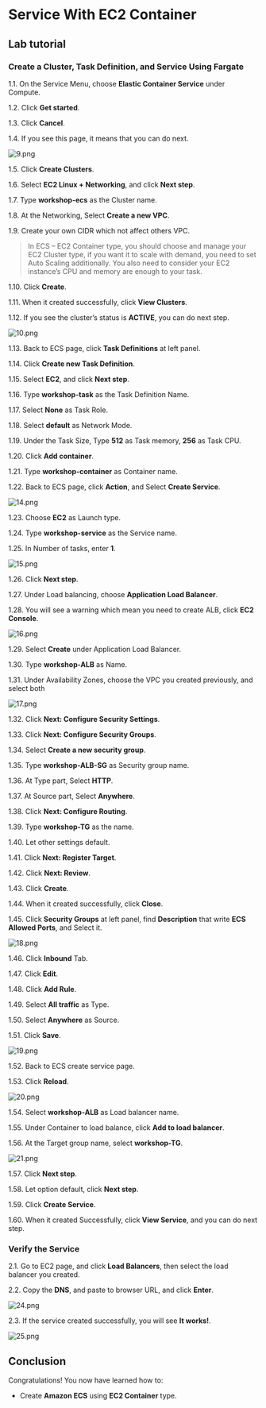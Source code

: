 Service With EC2 Container
================================================================
## Lab tutorial
### Create a Cluster, Task Definition, and Service Using Fargate

1.1. 	On the Service Menu, choose **Elastic Container Service** under Compute.

1.2. 	Click **Get started**.

1.3. 	Click **Cancel**.

1.4. 	If you see this page, it means that you can do next.

![9.png](/ECS-100-Service_with_EC2_Container/images/9.png)

1.5. 	Click **Create Clusters**.

1.6. 	Select **EC2 Linux + Networking**, and click **Next step**.

1.7. 	Type **workshop-ecs** as the Cluster name.

1.8. 	At the Networking, Select **Create a new VPC**.

1.9. 	Create your own CIDR which not affect others VPC.

> In ECS – EC2 Container type, you should choose and manage your EC2 Cluster type, if you want it to scale with demand, you need to set Auto Scaling additionally. You also need to consider your EC2 instance’s CPU and memory are enough to your task.

1.10. 	Click **Create**.

1.11. 	When it created successfully, click **View Clusters**.

1.12. 	If you see the cluster’s status is **ACTIVE**, you can do next step.

![10.png](/ECS-100-Service_with_EC2_Container/images/10.png)

1.13. 	Back to ECS page, click **Task Definitions** at left panel.

1.14. 	Click **Create new Task Definition**.

1.15. 	Select **EC2**, and click **Next step**.

1.16. 	Type **workshop-task** as the Task Definition Name.

1.17. 	Select **None** as Task Role.

1.18. 	Select **default** as Network Mode.

1.19. 	Under the Task Size, Type **512** as Task memory, **256** as Task CPU.

1.20. 	Click **Add container**.

1.21. 	Type **workshop-container** as Container name.

1.22.	Back to ECS page, click **Action**, and Select **Create Service**.

![14.png](/ECS-100-Service_with_EC2_Container/images/14.png)

1.23. 	Choose **EC2** as Launch type.

1.24. 	Type **workshop-service** as the Service name.

1.25. 	In Number of tasks, enter **1**.

![15.png](/ECS-100-Service_with_EC2_Container/images/15.png)

1.26. 	Click **Next step**.

1.27. 	Under Load balancing, choose **Application Load Balancer**.

1.28. 	You will see a warning which mean you need to create ALB, click **EC2 Console**.

![16.png](/ECS-100-Service_with_EC2_Container/images/16.png)

1.29. 	Select **Create** under Application Load Balancer.

1.30. 	Type **workshop-ALB** as Name.

1.31. 	Under Availability Zones, choose the VPC you created previously, and select both

![17.png](/ECS-100-Service_with_EC2_Container/images/17.png)

1.32. 	Click **Next: Configure Security Settings**.

1.33. 	Click **Next: Configure Security Groups**.

1.34. 	Select **Create a new security group**.

1.35. 	Type **workshop-ALB-SG** as Security group name.

1.36. 	At Type part, Select **HTTP**.

1.37. 	At Source part, Select **Anywhere**.

1.38. 	Click **Next: Configure Routing**.

1.39. 	Type **workshop-TG** as the name.

1.40. 	Let other settings default.

1.41. 	Click **Next: Register Target**.

1.42. 	Click **Next: Review**.

1.43. 	Click **Create**.

1.44. 	When it created successfully, click **Close**.

1.45. 	Click **Security Groups** at left panel, find **Description** that write **ECS Allowed Ports**, and Select it.

![18.png](/ECS-100-Service_with_EC2_Container/images/18.png)

1.46. 	Click **Inbound** Tab.

1.47. 	Click **Edit**.

1.48. 	Click **Add Rule**.

1.49. 	Select **All traffic** as Type.

1.50. 	Select **Anywhere** as Source.

1.51. 	Click **Save**.

![19.png](/ECS-100-Service_with_EC2_Container/images/19.png)

1.52. 	Back to ECS create service page.

1.53. 	Click **Reload**.

![20.png](/ECS-100-Service_with_EC2_Container/images/20.png)

1.54. 	Select **workshop-ALB** as Load balancer name.

1.55. 	Under Container to load balance, click **Add to load balancer**.

1.56. 	At the Target group name, select **workshop-TG**.

![21.png](/ECS-100-Service_with_EC2_Container/images/21.png)

1.57. 	Click **Next step**.

1.58. 	Let option default, click **Next step**.

1.59. 	Click **Create Service**.

1.60. 	When it created Successfully, click **View Service**, and you can do next step.

### Verify the Service

2.1. Go to EC2 page, and click **Load Balancers**, then select the load balancer you created.

2.2. Copy the **DNS**, and paste to browser URL, and click **Enter**.

![24.png](/ECS-100-Service_with_EC2_Container/images/24.png)

2.3. If the service created successfully, you will see **It works!**.

![25.png](/ECS-100-Service_with_EC2_Container/images/25.png)


## Conclusion

Congratulations! You now have learned how to:

* Create **Amazon ECS** using **EC2 Container** type.




